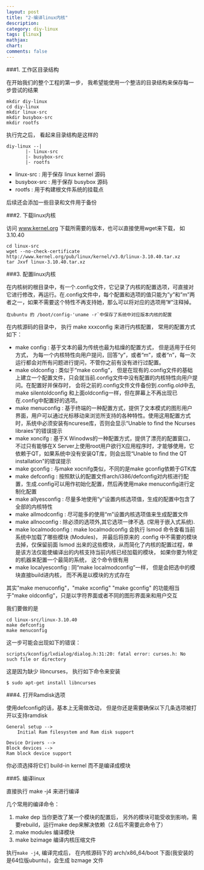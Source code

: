 ```yaml
---
layout: post
title: "2-编译linux内核"
description:
category: diy-linux
tags: [linux]
mathjax: 
chart:
comments: false
---
```


###1. 工作区目录结构
  
在开始我们的整个工程的第一步， 我希望能使用一个整洁的目录结构来保存每一步尝试的结果  
  
	mkdir diy-linux
	cd diy-linux
	mkdir linux-src
	mkdir busybox-src
	mkdir rootfs
    
执行完之后， 看起来目录结构是这样的  
  
	diy-linux --|
		   |- linux-src
		   |- busybox-src
		   |- rootfs
                
+ linux-src : 用于保存 linux kernel 源码  
+ busybox-src : 用于保存 busybox 源码  
+ rootfs : 用于构建根文件系统的挂载点  

后续还会添加一些目录和文件用于备份
  
###2. 下载linux内核  
  
访问 www.kernel.org 下载所需要的版本，也可以直接使用wget来下载， 如 3.10.40
  
	cd linux-src
	wget --no-check-certificate http://www.kernel.org/pub/linux/kernel/v3.0/linux-3.10.40.tar.xz  
	tar Jxvf linux-3.10.40.tar.xz
    
###3. 配置linux内核  
  
在内核树的根目录中，有一个.config文件，它记录了内核的配置选项，可直接对它进行修改，再运行。在.config文件中，每个配置和选项的值只能为”y”和”m”两者之一，如果不需要这个特性不再支持她，那么可以将对应的选项用”#”注释掉。

	在ubuntu 的 /boot/config-'uname -r`中保存了系统中对应版本内核的配置 
  
在内核源码的目录中， 执行 make xxxconfig 来进行内核配置， 常用的配置方式如下：  
  
+ make config  : 基于文本的最为传统也最为枯燥的配置方式， 但是适用于任何方式， 为每一个内核特性向用户提问，回答“y”，或者“m”，或者“n”，每一次运行都会对所有问题进行提问，不管你之前有没有进行过配置。 
+ make oldconfig : 类似于“make config”， 但是在现有的.config文件的基础上建立一个配置文件，只会就当前.config文件中没有配置的内核特性向用户提问。在配置好并保存时， 会将之前的.config文件文件备份到.config.old中去, make silentoldconfig 和上面oldconfig一样，但在屏幕上不再出现已在.config中配置好的选项。    
+ make menuconfig : 基于终端的一种配置方式，提供了文本模式的图形用户界面，用户可以通过光标移动来浏览所支持的各种特性。使用这用配置方式时，系统中必须安装有ncurese库，否则会显示“Unable to find the Ncurses libraies”的错误提示 
+ make xoncifg : 基于X Winodws的一种配置方式，提供了漂亮的配置窗口，不过只有能够在X Server上使用root用户欲行X应用程序时，才能够使用，它依赖于QT，如果系统中没有安装QT库，则会出现“Unable to find the QT installation”的错误提示 
+ make gconfig : 与make xocnifg类似，不同的是make gconfig依赖于GTK库    
+ make defconfig : 按照默认的配置文件arch/i386/defconfig对内核进行配置，生成.config可以用作初始化配置，然后再使用make menuconfig进行定制化配置 
+ make allyesconfig : 尽量多地使用“y”设置内核选项值，生成的配置中包含了全部的内核特性 
+ make allmodconfig : 尽可能多的使用“m”设置内核选项值来生成配置文件 
+ make allnoconfig : 除必须的选项外,其它选项一律不选. (常用于嵌入式系统).
+ make localmodconfig : make localmodconfig 会执行 lsmod 命令查看当前系统中加载了哪些模块 (Modules)， 并最后将原来的 .config 中不需要的模块去掉，仅保留前面 lsmod 出来的这些模块，从而简化了内核的配置过程，单是该方法仅能使编译出的内核支持当前内核已经加载的模块， 如果你要为特定的机器来配置一个最简的系统， 这个命令很有用 
+ make localyesconfig : 同“make localmodconfig”一样， 但是会把选中的模块直接build进内核， 而不再是以模块的方式存在 

其实"make menuconfig"，"make xconfig" "make gconfig" 的功能相当于"make oldconfig"，只是以字符界面或者不同的图形界面来和用户交互 
  
我们要做的是  
  
	cd linux-src/linux-3.10.40
	make defconfig
	make menuconfig

这一步可能会出现如下的错误：

    scripts/kconfig/lxdialog/dialog.h:31:20: fatal error: curses.h: No such file or directory

这是因为缺少 libncurses， 执行如下命令来安装

    $ sudo apt-get install libncurses

###4. 打开Ramdisk选项  
  
使用defconfig的话，基本上无需做改动，  但是你还是需要确保以下几条选项被打开以支持ramdisk  

	General setup -->
		Initial Ram filesystem and Ram disk support
    
	Device Drivers -->
	Block devices -->
	Ram block device support  
            
你必须选择将它们 build-in kernel 而不是编译成模块
  
###5. 编译linux
  
直接执行 make -j4 来进行编译  
  
几个常用的编译命令： 
 
1. make dep  	当你更改了某一个模块的配置后， 另外的模块可能受收到影响，需要rebuild，运行make dep来解决依赖（2.6后不需要此命令了）
2. make modules	编译模块
3. make bzimage	编译内核压缩文件
  
执行`make -j4`, 编译完成后， 在内核源码下的 arch/x86_64/boot 下面(我安装的是64位版ubuntu)，会生成 bzmage 文件
